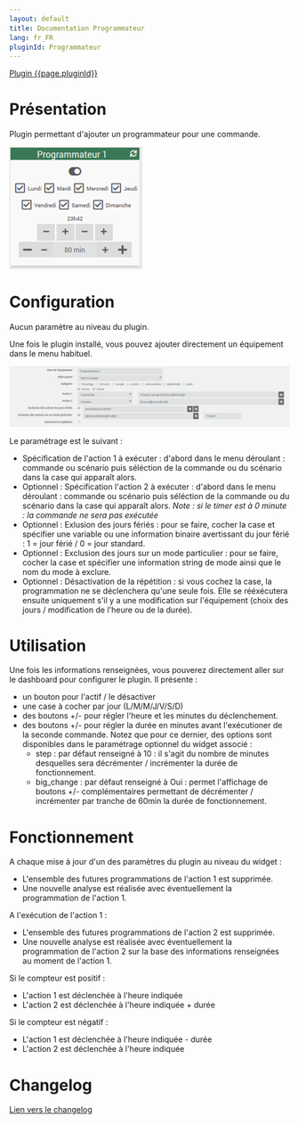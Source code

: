 ```yaml
---
layout: default
title: Documentation Programmateur
lang: fr_FR
pluginId: Programmateur
---
```


<div id="title">
<a href="../../../{{site.baseurl}}/{{page.pluginId}}/{{page.lang}}">Plugin {{page.pluginId}}</a>
</div>

Présentation 
===
Plugin permettant d'ajouter un programmateur pour une commande.

![1](../images/1.png)

Configuration
===
Aucun paramètre au niveau du plugin.

Une fois le plugin installé, vous pouvez ajouter directement un équipement dans le menu habituel.

![2](../images/2.png)

Le paramétrage est le suivant :
- Spécification de l'action 1 à exécuter : d'abord dans le menu déroulant : commande ou scénario puis séléction de la commande ou du scénario dans la case qui apparaît alors.
- Optionnel : Spécification l'action 2 à exécuter : d'abord dans le menu déroulant : commande ou scénario puis séléction de la commande ou du scénario dans la case qui apparaît alors.
*Note : si le timer est à 0 minute : la commande ne sera pas exécutée*
- Optionnel : Exlusion des jours fériés : pour se faire, cocher la case et spécifier une variable ou une information binaire avertissant du jour férié : 1 = jour férié / 0 = jour standard.
- Optionnel : Exclusion des jours sur un mode particulier : pour se faire, cocher la case et spécifier une information string de mode ainsi que le nom du mode à exclure.
- Optionnel : Désactivation de la répétition : si vous cochez la case, la programmation ne se déclenchera qu'une seule fois. Elle se rééxécutera ensuite uniquement s'il y a une modification sur l'équipement (choix des jours / modification de l'heure ou de la durée).

Utilisation
===
Une fois les informations renseignées, vous pouverez directement aller sur le dashboard pour configurer le plugin.
Il présente :
- un bouton pour l'actif / le désactiver
- une case à cocher par jour (L/M/M/J/V/S/D)
- des boutons +/- pour régler l'heure et les minutes du déclenchement.
- des boutons +/- pour régler la durée en minutes avant l'exécutioner de la seconde commande.
Notez que pour ce dernier, des options sont disponibles dans le paramétrage optionnel du widget associé :
  - step : par défaut renseigné à 10 : il s'agit du nombre de minutes desquelles sera décrémenter / incrémenter la durée de fonctionnement.
  - big_change : par défaut renseigné à Oui : permet l'affichage de boutons +/- complémentaires permettant de décrémenter / incrémenter par tranche de 60min la durée de fonctionnement.

Fonctionnement
===
A chaque mise à jour d'un des paramètres du plugin au niveau du widget :
- L'ensemble des futures programmations de l'action 1 est supprimée.
- Une nouvelle analyse est réalisée avec éventuellement la programmation de l'action 1.

A l'exécution de l'action 1 :
- L'ensemble des futures programmations de l'action 2 est supprimée.
- Une nouvelle analyse est réalisée avec éventuellement la programmation de l'action 2 sur la base des informations renseignées au moment de l'action 1.

Si le compteur est positif :
- L'action 1 est déclenchée à l'heure indiquée
- L'action 2 est déclenchée à l'heure indiquée + durée

Si le compteur est négatif :
- L'action 1 est déclenchée à l'heure indiquée - durée
- L'action 2 est déclenchée à l'heure indiquée

Changelog
===
[Lien vers le changelog]({{site.baseurl}}/{{page.pluginId}}/{{page.lang}}/changelog)
